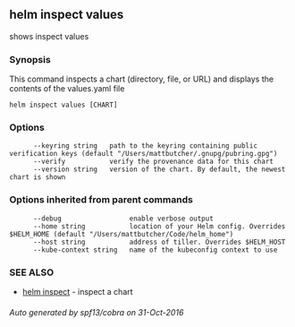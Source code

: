 ## helm inspect values

shows inspect values

### Synopsis



This command inspects a chart (directory, file, or URL) and displays the contents
of the values.yaml file


```
helm inspect values [CHART]
```

### Options

```
      --keyring string   path to the keyring containing public verification keys (default "/Users/mattbutcher/.gnupg/pubring.gpg")
      --verify           verify the provenance data for this chart
      --version string   version of the chart. By default, the newest chart is shown
```

### Options inherited from parent commands

```
      --debug                 enable verbose output
      --home string           location of your Helm config. Overrides $HELM_HOME (default "/Users/mattbutcher/Code/helm_home")
      --host string           address of tiller. Overrides $HELM_HOST
      --kube-context string   name of the kubeconfig context to use
```

### SEE ALSO
* [helm inspect](helm_inspect.md)	 - inspect a chart

###### Auto generated by spf13/cobra on 31-Oct-2016
